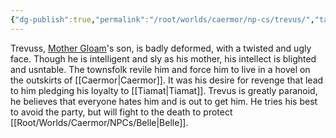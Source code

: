```yaml
---
{"dg-publish":true,"permalink":"/root/worlds/caermor/np-cs/trevus/","tags":["Caermor"]}
---
```


Trevuss, [Mother Gloam](Mother%20Gloam.md)'s son, is badly deformed, with a twisted and ugly face. Though he is intelligent and sly as his mother, his intellect is blighted and usntable. The townsfolk revile him and force him to live in a hovel on the outskirts of [[Caermor\|Caermor]]. It was his desire for revenge that lead to him pledging his loyalty to [[Tiamat\|Tiamat]]. Trevus is greatly paranoid, he believes that everyone hates him and is out to get him. He tries his best to avoid the party, but will fight to the death to protect [[Root/Worlds/Caermor/NPCs/Belle\|Belle]].  